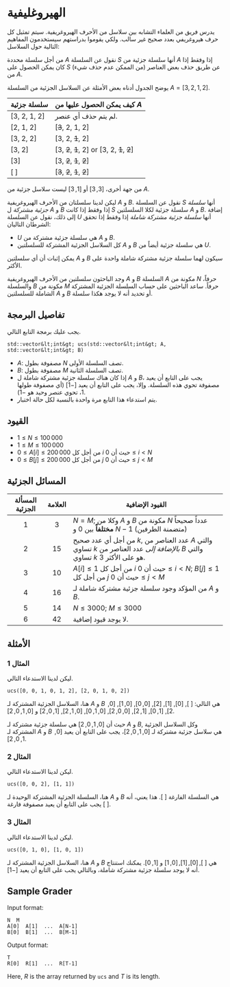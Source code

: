 # الهيروغليفية

يدرس فريق من العلماء التشابه بين سلاسل من الأحرف الهيروغريفية.
سيتم تمثيل كل حرف هيروغريفي بعدد صحيح غير سالب.
ولكي يقوموا بدراستهم سيستخدمون المفاهيم التالية حول السلاسل:

من أجل سلسلة محددة $A$ نقول عن السلسلة $S$ أنها سلسلة جزئية من $A$ إذا وفقط إذا كان يمكن الحصول على $S$ عن طريق حذف بعض العناصر (من الممكن عدم حذف شيء) من $A$.

يوضح الجدول أدناه بعض الأمثلة عن السلاسل الجزئية من السلسلة $A = [3, 2, 1, 2]$.

| سلسلة جزئية    | كيف يمكن الحصول عليها من $A$ |
|----------------|---------------------------------|
| [3, 2, 1, 2] | لم يتم حذف أي عنصر.
| [2, 1, 2]     | [<s>3</s>, 2, 1, 2]
| [3, 2, 2]     | [3, 2, <s>1</s>, 2]
| [3, 2]         | [3, <s>2</s>, <s>1</s>, 2] or [3, 2, <s>1</s>, <s>2</s>]
| [3]             | [3, <s>2</s>, <s>1</s>, <s>2</s>]
| [ ]              | [<s>3</s>, <s>2</s>, <s>1</s>, <s>2</s>]

من جهة أخرى، $[3, 3]$ أو $[1, 3]$ ليست سلاسل جزئية من $A$.

ليكن لدينا سلسلتان من الأحرف الهيروغريفية $A$ و $B$.
نقول عن السلسلة $S$ أنها *سلسلة جزئية مشتركة* ل $A$ و $B$ إذا وفقط إذا كانت $S$ سلسلة جزئية لكلا السلسلتين $A$ و $B$.
إضافة إلى ذلك، نقول عن السلسلة $U$ أنها *سلسلة جزئية مشتركة شاملة* إذا وفقط إذا تحقق الشرطان التاليان:
* $U$ هي سلسلة جزئية مشتركة من $A$ و $B$.
* كل السلاسل الجزئية المشتركة للسلسلتين $A$ و $B$ هي سلسلة جزئية أيضاً من $U$.

يمكن إثبات أن أي سلسلتين $A$ و $B$ سيكون لهما سلسلة جزئية مشتركة شاملة واحدة على الأكثر.

وجد الباحثون سلسلتين من الأحرف الهيروغريفية $A$ و $B$ السلسلة $A$ مكونة من $N$ حرفاً، والسلسلة $B$ مكونة من $M$ حرفاً.
ساعد الباحثين على حساب السلسلة الجزئية المشتركة الشاملة للسلسلتين $A$ و $B$ أو تحديد أنه لا يوجد هكذا سلسلة.


## تفاصيل البرمجة

يجب عليك برمجة التابع التالي.

```
std::vector&lt;int&gt; ucs(std::vector&lt;int&gt; A, std::vector&lt;int&gt; B)
```

* $A$: مصفوفة بطول $N$ تصف السلسلة الأولى.
* $B$: مصفوفة بطول $M$ تصف السلسلة الثانية.
* إذا كان هناك سلسلة جزئية مشتركة شاملة ل $A$ و $B$، يجب على التابع أن يعيد مصفوفة تحوي هذه السلسلة. وإلا، يجب على التابع أن يعيد $[-1]$ (أي مصفوفة طولها $1$، تحوي عنصر وحيد هو $-1$).
* يتم استدعاء هذا التابع مرة واحدة بالنسبة لكل حالة اختبار.

## القيود

* $1 \leq N \leq 100\,000$
* $1 \leq M \leq 100\,000$
* $0 \leq A[i] \leq 200\,000$ من أجل كل $i$ حيث أن $0 \leq i < N$
* $0 \leq B[j] \leq 200\,000$ من أجل كل $j$ حيث أن $0 \leq j < M$

## المسائل الجزئية

| المسألة الجزئية | العلامة  | القيود الإضافية |
| :-----: | :----: | ---------------------- |
| 1       | $3$    | $N = M$; وكلا من $A$ و $B$ مكونة من $N$ عدداً صحيحاً **مختلفاً** بين $0$ و $N-1$ (متضمنة الطرفين)
| 2       | $15$   | من أجل أي عدد صحيح $k$, عدد العناصر من $A$ والتي تساوي $k$ *بالإضافة إلى* عدد العناصر من $B$ والتي تساوي $k$ هو على الأكثر  $3$.
| 3       | $10$   | $A[i] \leq 1$ من أجل كل $i$ حيث أن $0 \leq i < N$; $B[j] \leq 1$ من أجل كل $j$ حيث أن $0 \leq j < M$
| 4       | $16$   | من المؤكد وجود سلسلة جزئية مشتركة شاملة لـ $A$ و $B$.
| 5       | $14$   | $N \leq 3000$; $M \leq 3000$
| 6       | $42$   | لا يوجد قيود إضافية.

## الأمثلة

### المثال 1

ليكن لدينا الاستدعاء التالي.

```
ucs([0, 0, 1, 0, 1, 2], [2, 0, 1, 0, 2])
```

هنا، السلاسل الجزئية المشتركة لـ $A$ و $B$ هي التالي:
 $[\ ]$, $[0]$, $[1]$, $[2]$, $[0, 0]$, $[0, 1]$, $[0, 2]$, $[1, 0]$, $[1, 2]$, $[0, 0, 2]$, $[0, 1, 0]$, $[0, 1, 2]$, $[1, 0, 2]$ و $[0, 1, 0, 2]$.

حيث أن  $[0, 1, 0, 2]$ هي سلسلة جزئية مشتركة لـ $A$ و $B$, وكل السلاسل الجزئية المشتركة لـ $A$ و $B$ هي سلاسل جزئية مشتركة لـ $[0, 1, 0, 2]$، يجب على التابع أن يعيد $[0, 1, 0, 2]$.

### المثال 2

ليكن لدينا الاستدعاء التالي.

```
ucs([0, 0, 2], [1, 1])
```
هنا، السلسلة الجزئية المشتركة الوحيدة لـ $A$ و $B$ هي السلسلة الفارغة $[\ ]$.
هذا يعني، أنه يجب على التابع أن يعيد مصفوفة فارغة $[\ ]$.

### المثال 3

ليكن لدينا الاستدعاء التالي.
```
ucs([0, 1, 0], [1, 0, 1])
```

هنا، السلاسل الجزئية المشتركة لـ $A$ و $B$ هي
 $[\ ], [0], [1], [0, 1]$ و $[1, 0]$.
 يمكنك استنتاج أنه لا يوجد سلسلة جزئية مشتركة شاملة، وبالتالي يجب على التابع أن يعيد $[-1]$.

## Sample Grader

Input format:

```
N  M
A[0]  A[1]  ...  A[N-1]
B[0]  B[1]  ...  B[M-1]
```

Output format:

```
T
R[0]  R[1]  ...  R[T-1]
```

Here, $R$ is the array returned by `ucs` and $T$ is its length.



